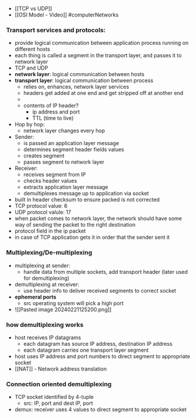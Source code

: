 - [[TCP vs UDP]]
- [[OSI Model - Video]]
#computerNetworks
### Transport services and protocols:
- provide logical communication between application process running on different hosts
- each thing is called a segment in the transport layer, and passes it to network layer
- TCP and UDP
- **network layer**: logical communication between hosts
- **transport layer**: logical communication between process
	- relies on, enhances, network layer services
	- headers get added at one end and get stripped off at another end
	- 
	- contents of IP header?
		- ip address and port
		- TTL (time to live)
- Hop by hop:
	- network layer changes every hop
- Sender:
	- is passed an application layer message
	- determines segment header fields values
	- creates segment
	- passes segment to network layer
- Receiver:
	- receives segment from IP
	- checks header values
	- extracts application layer message
	- demultiplexes message up to application via socket
- built in header checksum to ensure packed is not corrected
- TCP protocol value: 6
- UDP protocol valule: 17
- when packet comes to network layer, the network should have some way of sending the packet to the right destination
- protocol field in the ip packet
- in case of TCP application gets it in order that the sender sent it
### Multiplexing/De-multiplexing
- multiplexing at sender:
	- handle data from multiple sockets, add transport header (later used for demultiplexing)
- demultiplexing at receiver:
	- use header info to deliver received segments to correct socket
- **ephemeral ports**
	- src operating system will pick a high port
- ![[Pasted image 20240221125200.png]]
### how demultiplexing works
- host receives IP datagrams
	- each datagram has source IP address, destination IP address
	- each datagram carries one transport layer segment
- host uses IP address and port numbers to direct segment to appropriate socket
- [[NAT]] - Network address translation
### Connection oriented demultiplexing
- TCP socket identified by 4-tuple
	- src: IP, port and dest IP, port
- demux: receiver uses 4 values to direct segment to appropriate socket

